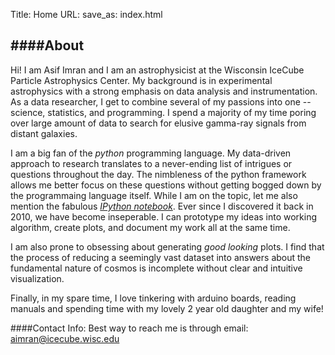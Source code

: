 Title: Home
URL:
save_as: index.html

####About
---------- 
Hi! I am Asif Imran and I am an astrophysicist at the Wisconsin IceCube Particle
Astrophysics Center. My background is in experimental astrophysics with a strong
emphasis on data analysis and instrumentation. As a data researcher, I get to
combine several of my passions into one -- science, statistics, and programming.
I spend a majority of my time poring over large amount of data to
search for elusive gamma-ray signals from distant galaxies. 

I am a big fan of the *python* programming language. My data-driven approach to
research translates to a never-ending list of intrigues or questions throughout
the day. The nimbleness of the python framework allows me better focus on these
questions without getting bogged down by the programmaing language itself. While
I am on the topic, let me also mention the fabulous *[IPython
notebook](https://github.com/ipython/ipython/wiki/A-gallery-of-interesting-IPython-Notebooks)*.
Ever since I discovered it back in 2010, we have become inseperable. I can
prototype my ideas into working algorithm, create plots, and document
my work all at the same time.

I am also prone to obsessing about generating *good looking* plots. I find that the
process of reducing a seemingly vast dataset into answers about the fundamental
nature of cosmos is incomplete  without clear and intuitive visualization.

Finally, in my spare time, I love tinkering with arduino boards, reading manuals and
spending time with my lovely 2 year old daughter and my wife!

####Contact Info:
Best way to reach me is through email: aimran@icecube.wisc.edu

